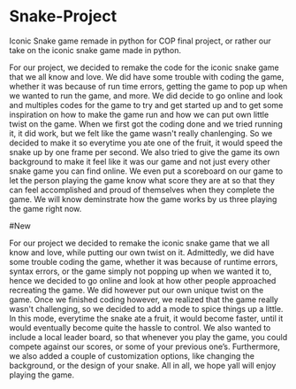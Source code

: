 # Snake-Project
Iconic Snake game remade in python for COP final project, or rather our take on the iconic snake game made in python.

For our project, we decided to remake the code for the iconic snake game that we all know and love. We did have some trouble with coding the game, whether it was because of run time errors, getting the game to pop up when we wanted to run the game, and more. We did decide to go online and look and multiples codes for the game to try and get started up and to get some inspiration on how to make the game run and how we can put own little twist on the game. When we first got the coding done and we tried running it, it did work, but we felt like the game wasn't really chanlenging. So we decided to make it so everytime you ate one of the fruit, it would speed the snake up by one frame per second. We also tried to give the game its own background to make it feel like it was our game and not just every other snake game you can find online. We even put a scoreboard on our game to let the person playing the game know what score they are at so that they can feel accomplished and proud of themselves when they complete the game. We will know deminstrate how the game works by us three playing the game right now.

#New

  For our project we decided to remake the iconic snake game that we all know and love, while putting our own twist on it. Admittedly, we did have some trouble coding the game, whether it was because of runtime errors, syntax errors, or the game simply not popping up when we wanted it to, hence we decided to go online and look at how other people approached recreating the game. We did however put our own unique twist on the game. Once we finished coding however, we realized that the game really wasn't challenging, so we decided to add  a mode to spice things up a little. In this mode, everytime the snake ate a fruit, it would become faster, until it would eventually become quite the hassle to control. We also wanted to include a local leader board, so that whenever you play the game, you could compete against our scores, or some of your previous one’s. Furthermore, we also added a couple of customization options, like changing the background, or the design of your snake. All in all, we hope yall will enjoy playing the game.
